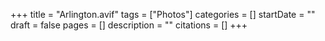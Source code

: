 +++
title = "Arlington.avif"
tags = ["Photos"]
categories = []
startDate = ""
draft = false
pages = []
description = ""
citations = []
+++
